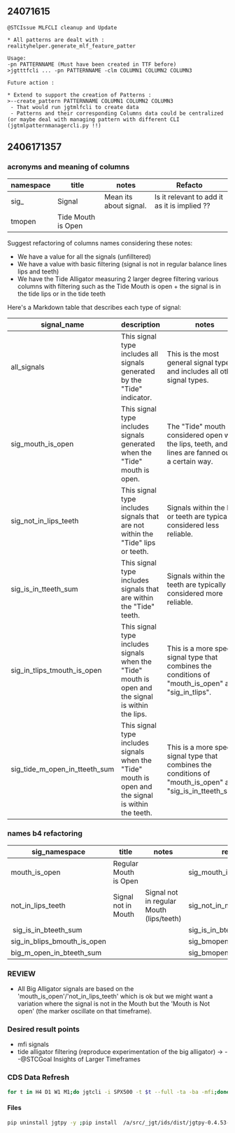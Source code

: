 
## 24071615

```
@STCIssue MLFCLI cleanup and Update

* All patterns are dealt with : realityhelper.generate_mlf_feature_patter

Usage:
-pn PATTERNNAME (Must have been created in TTF before)
>jgtttfcli ... -pn PATTERNNAME -clm COLUMN1 COLUMN2 COLUMN3

Future action :   

* Extend to support the creation of Patterns :  
>--create_pattern PATTERNNAME COLUMN1 COLUMN2 COLUMN3
 - That would run jgtmlfcli to create data
 - Patterns and their corresponding Columns data could be centralized  (or maybe deal with managing pattern with different CLI  (jgtmlpatternmanagercli.py !!)

```


## 2406171357

### acronyms and meaning of columns

| namespace | title | notes | Refacto |
| --------- | ----- | ---------- | --- |
| sig_ | Signal | Mean its about signal. | Is it relevant to add it as it is implied ?? |
| tmopen | Tide Mouth is Open | | |

Suggest refactoring of columns names considering these notes:

* We have a value for all the signals (unfilltered)
* We have a value with basic filtering (signal is not in regular balance lines lips and teeth)
* We have the Tide Alligator measuring 2 larger degree filtering various columns with filtering such as  the Tide Mouth is open + the signal is in the tide lips or in the tide teeth


Here's a Markdown table that describes each type of signal:

| signal_name | description | notes |
|-------------|-------------|-------|
| all_signals | This signal type includes all signals generated by the "Tide" indicator. | This is the most general signal type and includes all other signal types. |
| sig_mouth_is_open | This signal type includes signals generated when the "Tide" mouth is open. | The "Tide" mouth is considered open when the lips, teeth, and jaw lines are fanned out in a certain way. |
| sig_not_in_lips_teeth | This signal type includes signals that are not within the "Tide" lips or teeth. | Signals within the lips or teeth are typically considered less reliable. |
| sig_is_in_tteeth_sum | This signal type includes signals that are within the "Tide" teeth. | Signals within the teeth are typically considered more reliable. |
| sig_in_tlips_tmouth_is_open | This signal type includes signals when the "Tide" mouth is open and the signal is within the lips. | This is a more specific signal type that combines the conditions of "mouth_is_open" and "sig_in_tlips". |
| sig_tide_m_open_in_tteeth_sum | This signal type includes signals when the "Tide" mouth is open and the signal is within the teeth. | This is a more specific signal type that combines the conditions of "mouth_is_open" and "sig_is_in_tteeth_sum". |


### names b4 refactoring

| sig_namespace | title | notes | refacto |
| --- | --- | --- | --- | 
| mouth_is_open | Regular Mouth is Open | | sig_mouth_is_open |
| not_in_lips_teeth | Signal not in Mouth | Signal not in regular Mouth (lips/teeth) | sig_not_in_mouth |
| sig_is_in_bteeth_sum | | | sig_is_in_bteeth_sum |
| sig_in_blips_bmouth_is_open | | | sig_bmopen_in_blips_sum |
| big_m_open_in_bteeth_sum | | | sig_bmopen_in_bteeth_sum |

### REVIEW
* All Big Alligator signals are based on the 'mouth_is_open'/'not_in_lips_teeth' which is ok but we might want a variation where the signal is not in the Mouth but the 'Mouth is Not open' (the marker oscillate on that timeframe).

### Desired result points
* mfi signals
* tide alligator filtering (reproduce experimentation of the big alligator) -> --@STCGoal Insights of Larger Timeframes 

### CDS Data Refresh
```sh
for t in H4 D1 W1 M1;do jgtcli -i SPX500 -t $t --full -ta -ba -mfi;done
```

#### Files

```sh
pip uninstall jgtpy -y ;pip install  /a/src/_jgt/ids/dist/jgtpy-0.4.53-py3-none-any.whl
```


